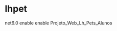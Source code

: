 # lhpet
<Project Sdk="Microsoft.NET.Sdk.Web">

  <PropertyGroup>
    <TargetFramework>net6.0</TargetFramework>
    <Nullable>enable</Nullable>
    <ImplicitUsings>enable</ImplicitUsings>
    <RootNamespace>Projeto_Web_Lh_Pets_Alunos</RootNamespace>
  </PropertyGroup>

  <ItemGroup>
    <PackageReference Include="System.Data.SqlClient" Version="4.8.5" />
  </ItemGroup>

</Project>
